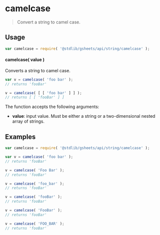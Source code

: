 <!--

@license Apache-2.0

Copyright (c) 2023 The Stdlib Authors.

Licensed under the Apache License, Version 2.0 (the "License");
you may not use this file except in compliance with the License.
You may obtain a copy of the License at

   http://www.apache.org/licenses/LICENSE-2.0

Unless required by applicable law or agreed to in writing, software
distributed under the License is distributed on an "AS IS" BASIS,
WITHOUT WARRANTIES OR CONDITIONS OF ANY KIND, either express or implied.
See the License for the specific language governing permissions and
limitations under the License.

-->

<!-- This is a generated file. Do not edit directly. -->

# camelcase

> Convert a string to camel case.

<section class="intro">

</section>

<!-- /.intro -->

<section class="usage">

## Usage

```javascript
var camelcase = require( '@stdlib/gsheets/api/string/camelcase' );
```

#### camelcase( value )

Converts a string to camel case.

```javascript
var v = camelcase( 'foo bar' );
// returns 'fooBar'

v = camelcase( [ [ 'foo bar' ] ] );
// returns [ [ 'fooBar' ] ]
```

The function accepts the following arguments:

-   **value**: input value. Must be either a string or a two-dimensional nested array of strings.

</section>

<!-- /.usage -->

<section class="notes">

</section>

<!-- /.notes -->

<section class="examples">

## Examples

<!-- eslint no-undef: "error" -->

```javascript
var camelcase = require( '@stdlib/gsheets/api/string/camelcase' );

var v = camelcase( 'foo bar' );
// returns 'fooBar'

v = camelcase( 'Foo Bar' );
// returns 'fooBar'

v = camelcase( 'foo_bar' );
// returns 'fooBar'

v = camelcase( 'fooBar' );
// returns 'fooBar'

v = camelcase( 'FooBar' );
// returns 'fooBar'

v = camelcase( 'FOO_BAR' );
// returns 'fooBar'
```

</section>

<!-- /.examples -->

<!-- Section for related `stdlib` packages. Do not manually edit this section, as it is automatically populated. -->

<section class="related">

</section>

<!-- /.related -->

<!-- Section for all links. Make sure to keep an empty line after the `section` element and another before the `/section` close. -->

<section class="links">

</section>

<!-- /.links -->
